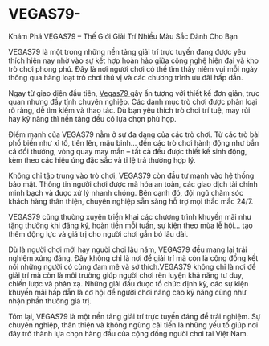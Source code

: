 # VEGAS79-
 Khám Phá VEGAS79 – Thế Giới Giải Trí Nhiều Màu Sắc Dành Cho Bạn

VEGAS79 là một trong những nền tảng giải trí trực tuyến đang được yêu thích hiện nay nhờ vào sự kết hợp hoàn hảo giữa công nghệ hiện đại và kho trò chơi phong phú. Đây là nơi người chơi có thể tìm thấy niềm vui mỗi ngày thông qua hàng loạt trò chơi thú vị và các chương trình ưu đãi hấp dẫn.

Ngay từ giao diện đầu tiên, <a href=https://vegas79.store> Vegas79 </a>  gây ấn tượng với thiết kế đơn giản, trực quan nhưng đầy tính chuyên nghiệp. Các danh mục trò chơi được phân loại rõ ràng, dễ tìm kiếm và thao tác. Dù bạn yêu thích trò chơi trí tuệ, may rủi hay kỹ năng thì nền tảng đều có lựa chọn phù hợp.

Điểm mạnh của VEGAS79 nằm ở sự đa dạng của các trò chơi. Từ các trò bài phổ biến như xì tố, tiến lên, mậu binh… đến các trò chơi hành động như bắn cá đổi thưởng, vòng quay may mắn – tất cả đều được thiết kế sinh động, kèm theo các hiệu ứng đặc sắc và tỉ lệ trả thưởng hợp lý.

Không chỉ tập trung vào trò chơi, VEGAS79 còn đầu tư mạnh vào hệ thống bảo mật. Thông tin người chơi được mã hóa an toàn, các giao dịch tài chính minh bạch và được xử lý nhanh chóng. Bên cạnh đó, đội ngũ chăm sóc khách hàng thân thiện, chuyên nghiệp sẵn sàng hỗ trợ mọi thắc mắc 24/7.

VEGAS79 cũng thường xuyên triển khai các chương trình khuyến mãi như tặng thưởng khi đăng ký, hoàn tiền mỗi tuần, sự kiện theo mùa lễ hội… tạo thêm động lực và giá trị cho người chơi gắn bó lâu dài.

Dù là người chơi mới hay người chơi lâu năm, VEGAS79 đều mang lại trải nghiệm xứng đáng. Đây không chỉ là nơi để giải trí mà còn là cộng đồng kết nối những người có cùng đam mê và sở thích.VEGAS79 không chỉ là nơi để giải trí mà còn là môi trường giúp người chơi rèn luyện khả năng tư duy, chiến lược và phản xạ. Những giải đấu được tổ chức định kỳ, các sự kiện khuyến mãi hấp dẫn là cơ hội để người chơi nâng cao kỹ năng cũng như nhận phần thưởng giá trị.

Tóm lại, VEGAS79 là một nền tảng giải trí trực tuyến đáng để trải nghiệm. Sự chuyên nghiệp, thân thiện và không ngừng cải tiến là những yếu tố giúp nơi đây trở thành lựa chọn hàng đầu của cộng đồng người chơi tại Việt Nam.

